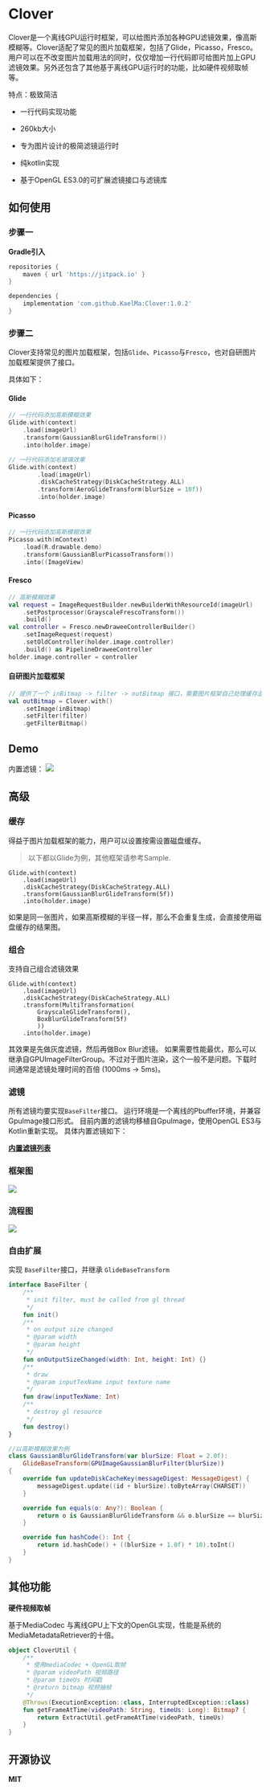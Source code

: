 # Clover

Clover是一个离线GPU运行时框架，可以给图片添加各种GPU滤镜效果，像高斯模糊等。Clover适配了常见的图片加载框架，包括了Glide，Picasso，Fresco。用户可以在不改变图片加载用法的同时，仅仅增加一行代码即可给图片加上GPU滤镜效果。另外还包含了其他基于离线GPU运行时的功能，比如硬件视频取帧等。

特点：极致简洁

- 一行代码实现功能

- 260kb大小

- 专为图片设计的极简滤镜运行时

- 纯kotlin实现

- 基于OpenGL ES3.0的可扩展滤镜接口与滤镜库



## 如何使用

### 步骤一
**Gradle引入**
```groovy
repositories {
    maven { url 'https://jitpack.io' }
}

dependencies {
    implementation 'com.github.KaelMa:Clover:1.0.2'
}
```
### 步骤二
Clover支持常见的图片加载框架，包括`Glide`、`Picasso`与`Fresco`，也对自研图片加载框架提供了接口。

具体如下：

####  Glide

```kotlin
// 一行代码添加高斯模糊效果
Glide.with(context)
    .load(imageUrl)
    .transform(GaussianBlurGlideTransform())
    .into(holder.image)

// 一行代码添加毛玻璃效果
Glide.with(context)
		.load(imageUrl)
		.diskCacheStrategy(DiskCacheStrategy.ALL)
		.transform(AeroGlideTransform(blurSize = 10f))
		.into(holder.image)
```

#### Picasso

```kotlin
// 一行代码添加高斯模糊效果
Picasso.with(mContext)
    .load(R.drawable.demo)
    .transform(GaussianBlurPicassoTransform())
    .into((ImageView)
```

#### Fresco

```kotlin
// 高斯模糊效果
val request = ImageRequestBuilder.newBuilderWithResourceId(imageUrl)
	.setPostprocessor(GrayscaleFrescoTransform())
	.build()
val controller = Fresco.newDraweeControllerBuilder()
	.setImageRequest(request)
	.setOldController(holder.image.controller)
	.build() as PipelineDraweeController
holder.image.controller = controller
```

#### 自研图片加载框架

```kotlin
// 提供了一个 inBitmap -> filter -> outBitmap 接口，需要图片框架自己处理缓存逻辑
val outBitmap = Clover.with()
    .setImage(inBitmap)
    .setFilter(filter)
    .getFilterBitmap()
```



## Demo

内置滤镜：
![](md/clover-demo.gif)


## 高级

### 缓存
得益于图片加载框架的能力，用户可以设置按需设置磁盘缓存。

> 以下都以Glide为例，其他框架请参考Sample.

```
Glide.with(context)
    .load(imageUrl)
    .diskCacheStrategy(DiskCacheStrategy.ALL)
    .transform(GaussianBlurGlideTransform(5f))
    .into(holder.image)
```
如果是同一张图片，如果高斯模糊的半径一样，那么不会重复生成，会直接使用磁盘缓存的结果图。

### 组合
支持自己组合滤镜效果
```
Glide.with(context)
    .load(imageUrl)
    .diskCacheStrategy(DiskCacheStrategy.ALL)
    .transform(MultiTransformation(
        GrayscaleGlideTransform(),
        BoxBlurGlideTransform(5f)
        ))
    .into(holder.image)
```
其效果是先做灰度滤镜，然后再做Box Blur滤镜。
如果需要性能最优，那么可以继承自GPUImageFilterGroup。不过对于图片渲染，这个一般不是问题。下载时间通常是滤镜处理时间的百倍 (1000ms -> 5ms)。

### 滤镜
所有滤镜均要实现`BaseFilter`接口。
运行环境是一个离线的Pbuffer环境，并兼容GpuImage接口形式。
目前内置的滤镜均移植自GpuImage，使用OpenGL ES3与Kotlin重新实现。
具体内置滤镜如下：

**[内置滤镜列表](md/Filters.zh.md)**

### 框架图

![](md/image-20200429-201923.png)

### 流程图

![](md/image-20200421143708669.png)


### 自由扩展
实现 `BaseFilter`接口，并继承 `GlideBaseTransform`

```kotlin
interface BaseFilter {
    /**
     * init filter, must be called from gl thread
     */
    fun init()
    /**
     * on output size changed
     * @param width
     * @param height
     */
    fun onOutputSizeChanged(width: Int, height: Int) {}
    /**
     * draw
     * @param inputTexName input texture name
     */
    fun draw(inputTexName: Int)
    /**
     * destroy gl resource
     */
    fun destroy()
}

//以高斯模糊效果为例
class GaussianBlurGlideTransform(var blurSize: Float = 2.0f):
    GlideBaseTransform(GPUImageGaussianBlurFilter(blurSize))
{
    override fun updateDiskCacheKey(messageDigest: MessageDigest) {
        messageDigest.update((id + blurSize).toByteArray(CHARSET))
    }

    override fun equals(o: Any?): Boolean {
        return o is GaussianBlurGlideTransform && o.blurSize == blurSize
    }

    override fun hashCode(): Int {
        return id.hashCode() + ((blurSize + 1.0f) * 10).toInt()
    }
}
```

## 其他功能
**硬件视频取帧**

基于MediaCodec 与离线GPU上下文的OpenGL实现，性能是系统的MediaMetadataRetriever的十倍。

```kotlin
object CloverUtil {
    /**
     * 使用mediaCodec + OpenGL取帧
     * @param videoPath 视频路径
     * @param timeUs 时间戳
     * @return bitmap 视频抽帧
     */
    @Throws(ExecutionException::class, InterruptedException::class)
    fun getFrameAtTime(videoPath: String, timeUs: Long): Bitmap? {
        return ExtractUtil.getFrameAtTime(videoPath, timeUs)
    }
}
```

## 开源协议

**MIT**